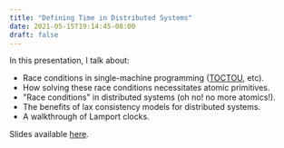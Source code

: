 ```yaml
---
title: "Defining Time in Distributed Systems"
date: 2021-05-15T19:14:45-08:00
draft: false
---
```


In this presentation, I talk about: 

- Race conditions in single-machine programming 
  ([TOCTOU](https://en.wikipedia.org/wiki/Time-of-check_to_time-of-use), etc).
- How solving these race conditions necessitates atomic primitives. 
- "Race conditions" in distributed systems (oh no! no more atomics!). 
- The benefits of lax consistency models for distributed systems. 
- A walkthrough of Lamport clocks. 

Slides available [here](slides.pdf). 
